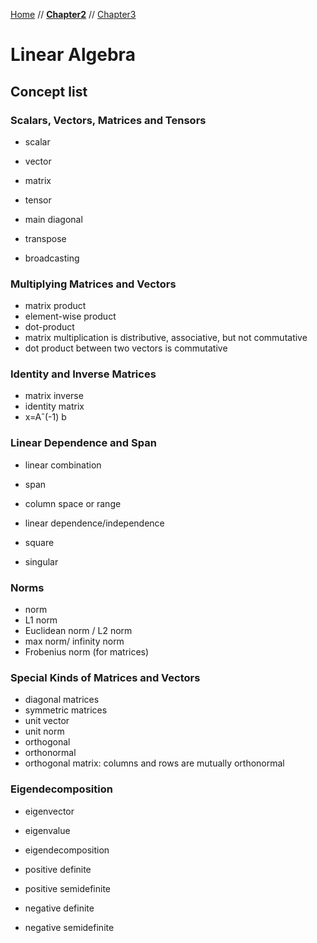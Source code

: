 [Home](../../README.md) // **[Chapter2](listChapter2.md)** // [Chapter3](../Chapter3/listChapter3.md)

# Linear Algebra

## Concept list

### Scalars, Vectors, Matrices and Tensors
* scalar
* vector
* matrix
* tensor

* main diagonal
* transpose
* broadcasting

### Multiplying Matrices and Vectors
* matrix product
* element-wise product
* dot-product
* matrix multiplication is distributive, associative, but not commutative
* dot product between two vectors is commutative

### Identity and Inverse Matrices
* matrix inverse
* identity matrix
* x=Aˆ(-1) b

### Linear Dependence and Span
* linear combination
* span
* column space or range
* linear dependence/independence

* square
* singular

### Norms
* norm
* L1 norm
* Euclidean norm / L2 norm
* max norm/ infinity norm
* Frobenius norm (for matrices)

### Special Kinds of Matrices and Vectors
* diagonal matrices
* symmetric matrices
* unit vector
* unit norm
* orthogonal
* orthonormal
* orthogonal matrix: columns and rows are mutually orthonormal

### Eigendecomposition
* eigenvector
* eigenvalue
* eigendecomposition

* positive definite
* positive semidefinite
* negative definite
* negative semidefinite
